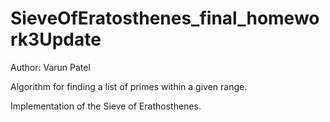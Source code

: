SieveOfEratosthenes_final_homework3Update
=========================================

Author: Varun Patel

Algorithm for finding a list of primes within a given range.

Implementation of the Sieve of Erathosthenes.
